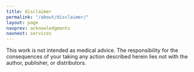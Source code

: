 ```yaml
---
title: disclaimer
permalink: "/about/disclaimer/"
layout: page
navprev: acknowledgments
navnext: services
---
```


This work is not intended as medical advice. The responsibility for the consequences of your taking any action described herein lies not with the author, publisher, or distributors.

